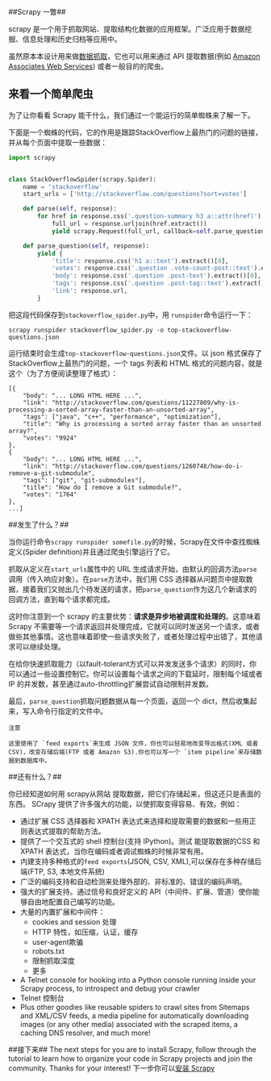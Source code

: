 ##Scrapy 一瞥##

scrapy 是一个用于抓取网站、提取结构化数据的应用框架。广泛应用于数据挖掘、信息处理和历史归档等应用中。

虽然原本本设计用来做[数据抓取](http://en.wikipedia.org/wiki/Web_scraping)，它也可以用来通过 API 提取数据(例如 [Amazon Associates Web Services](http://aws.amazon.com/associates/)) 或者一般目的的爬虫。

## 来看一个简单爬虫 ##

为了让你看看 Scrapy 能干什么，我们通过一个能运行的简单蜘蛛来了解一下。

下面是一个蜘蛛的代码，它的作用是跟踪StackOverflow上最热门的问题的链接，并从每个页面中提取一些数据：

```python
import scrapy


class StackOverflowSpider(scrapy.Spider):
    name = 'stackoverflow'
    start_urls = ['http://stackoverflow.com/questions?sort=votes']

    def parse(self, response):
        for href in response.css('.question-summary h3 a::attr(href)'):
            full_url = response.urljoin(href.extract())
            yield scrapy.Request(full_url, callback=self.parse_question)

    def parse_question(self, response):
        yield {
            'title': response.css('h1 a::text').extract()[0],
            'votes': response.css('.question .vote-count-post::text').extract()[0],
            'body': response.css('.question .post-text').extract()[0],
            'tags': response.css('.question .post-tag::text').extract(),
            'link': response.url,
        }
```

把这段代码保存到`stackoverflow_spider.py`中，用 `runspider`命令运行一下：

```shell
scrapy runspider stackoverflow_spider.py -o top-stackoverflow-questions.json
```

运行结束时会生成`top-stackoverflow-questions.json`文件。以 json 格式保存了StackOverflow上最热门的问题，一个 tags 列表和 HTML 格式的问题内容，就是这个（为了方便阅读整理了格式）：

```
[{
    "body": "... LONG HTML HERE ...",
    "link": "http://stackoverflow.com/questions/11227809/why-is-processing-a-sorted-array-faster-than-an-unsorted-array",
    "tags": ["java", "c++", "performance", "optimization"],
    "title": "Why is processing a sorted array faster than an unsorted array?",
    "votes": "9924"
},
{
    "body": "... LONG HTML HERE ...",
    "link": "http://stackoverflow.com/questions/1260748/how-do-i-remove-a-git-submodule",
    "tags": ["git", "git-submodules"],
    "title": "How do I remove a Git submodule?",
    "votes": "1764"
},
...]
```

##发生了什么？##

当你运行命令`scrapy runspider somefile.py`的时候，Scrapy在文件中查找蜘蛛定义(Spider definition)并且通过爬虫引擎运行了它。


抓取从定义在`start_urls`属性中的 URL 生成请求开始，由默认的回调方法`parse`调用（传入响应对象）。在`parse`方法中，我们用 CSS 选择器从问题页中提取数据，接着我们又抛出几个待发送的请求，把`parse_question`作为这几个新请求的回调方法，直到每个请求都完成。

这时你注意到一个 scrapy 的主要优势：**请求是异步地被调度和处理的**。这意味着 Scrapy 不需要等一个请求返回并处理完成，它就可以同时发送另一个请求，或者做些其他事情。这也意味着即使一些请求失败了，或者处理过程中出错了，其他请求可以继续处理。

在给你快速抓取能力（以fault-tolerant方式可以并发发送多个请求）的同时，你可以通过一些设置控制它。你可以设置每个请求之间的下载延时，限制每个域或者 IP 的并发数，甚至通过auto-throttling扩展尝试自动限制并发数。

最后，`parse_question`抓取问题数据从每一个页面，返回一个 dict，然后收集起来，写入命令行指定的文件中。

    注意
    
    这里使用了 `feed exports`来生成 JSON 文件，你也可以轻易地改变导出格式(XML 或者 CSV)，改变存储后端(FTP 或者 Amazon S3).你也可以写一个 `item pipeline`来存储数据到数据库中。

##还有什么？##

你已经知道如何用 scrapy从网站 提取数据，把它们存储起来，但这还只是表面的东西。 SCrapy 提供了许多强大的功能，以使抓取变得容易、有效。例如：

- 通过扩展 CSS 选择器和 XPATH 表达式来选择和提取需要的数据和一些用正则表达式提取的帮助方法。
- 提供了一个交互式的 shell 控制台(支持 IPython)。测试 能提取数据的CSS 和 XPATH 表达式，当你在编码或者调试蜘蛛的时候非常有用。
- 内建支持多种格式的`feed exports`(JSON, CSV, XML),可以保存在多种存储后端(FTP, S3, 本地文件系统)
- 广泛的编码支持和自动检测来处理外部的、非标准的、错误的编码声明。
- 强大的扩展支持。通过信号和良好定义的 API（中间件、扩展、管道）使你能够自由地配置自己编写的功能。
- 大量的内置扩展和中间件：
    - cookies and session 处理
    - HTTP 特性，如压缩，认证，缓存
    - user-agent欺骗
    - robots.txt
    - 限制抓取深度
    - 更多
- A Telnet console for hooking into a Python console running inside your Scrapy process, to introspect and debug your crawler
- Telnet 控制台
- Plus other goodies like reusable spiders to crawl sites from Sitemaps and XML/CSV feeds, a media pipeline for automatically downloading images (or any other media) associated with the scraped items, a caching DNS resolver, and much more!

##接下来##
The next steps for you are to install Scrapy, follow through the tutorial to learn how to organize your code in Scrapy projects and join the community. Thanks for your interest!
下一步你可以[安装 Scrapy](intro/install.md)








